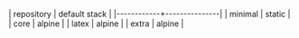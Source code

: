 | repository | default stack |
|------------+---------------|
| minimal    | static        |
| core       | alpine        |
| latex      | alpine        |
| extra      | alpine        |
